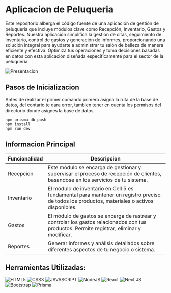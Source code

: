 # Aplicacion de Peluqueria
Este repositorio alberga el código fuente de una aplicación de gestión de peluquería que incluye módulos clave como Recepción, Inventario, Gastos y Reportes. Nuestra aplicación simplifica la gestión de citas, seguimiento de inventario, control de gastos y generación de informes, proporcionando una solución integral para ayudarte a administrar tu salón de belleza de manera eficiente y efectiva. Optimiza tus operaciones y toma decisiones basadas en datos con esta aplicación diseñada específicamente para el sector de la peluquería.

![Presentacion](extra/presentation.gif)

## Pasos de Inicializacion
Antes de realizar el primer comando primero asigna la ruta de la base de datos, del contario te dara error, tambien tener en cuenta los permisos del directorio donde asignes la base de datos.
```
npm prisma db push
npm install
npm run dev
```

## Informacion Principal
| Funcionalidad | Descripcion |
|----------|----------|
| Recepcion    | Este módulo se encarga de gestionar y supervisar el proceso de recepción de clientes, basandose en los servicios de tu sistema.   |
| Inventario    | El módulo de inventario en Cell 5 es fundamental para mantener un registro preciso de todos los productos, materiales o activos disponibles.   |
| Gastos    | El módulo de gastos se encarga de rastrear y controlar los gastos relacionados con tus productos. Permite registrar, eliminar y modificar.   |
| Reportes    | Generar informes y análisis detallados sobre diferentes aspectos de tu negocio o sistema. |

## Herramientas Utilizadas:
![HTML5](https://img.shields.io/badge/HTML5-E34F26?style=for-the-badge&logo=html5&logoColor=white)
![CSS3](https://img.shields.io/badge/CSS3-1572B6?style=for-the-badge&logo=css3&logoColor=white)
![JAVASCRIPT](https://img.shields.io/badge/JavaScript-323330?style=for-the-badge&logo=javascript&logoColor=F7DF1E)
![NodeJS](https://img.shields.io/badge/Node.js-43853D?style=for-the-badge&logo=node.js&logoColor=white)
![React](https://img.shields.io/badge/react-%2320232a.svg?style=for-the-badge&logo=react&logoColor=%2361DAFB)
![Next JS](https://img.shields.io/badge/Next-black?style=for-the-badge&logo=next.js&logoColor=white)
![Bootstrap](https://img.shields.io/badge/bootstrap-%238511FA.svg?style=for-the-badge&logo=bootstrap&logoColor=white)
![Prisma](https://img.shields.io/badge/Prisma-3982CE?style=for-the-badge&logo=Prisma&logoColor=white)